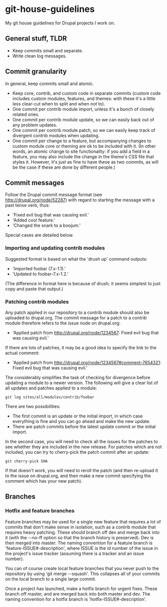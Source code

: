 git-house-guidelines
====================

My git house guidelines for Drupal projects I work on.

## General stuff, TLDR ##

* Keep commits small and separate.
* Write clean log messages.

## Commit granularity ##

In general, keep commits small and atomic.

* Keep core, contrib, and custom code in separate commits (custom code includes custom modules, features, and themes: with these it's a little less clear-cut when to split and when not to).
* One commit per contrib module import, unless it's a bunch of closely related ones.
* One commit per contrib module update, so we can easily back out of any problem updates.
* One commit per contrib module patch, so we can easily keep track of divergent contrib modules when updating.
* One commit per change to a feature, but accompanying changes to custom module core or theming are ok to be included with it. (In other words, an atomic change to site functionality: if you add a field in a feature, you may also include the change in the theme's CSS file that styles it. However, it's just as fine to have these as two commits, as will be the case if these are done by different people.)

## Commit messages ##

Follow the Drupal commit message format (see http://drupal.org/node/52287) with regard to starting the message with a past tense verb, thus:

* 'Fixed evil bug that was causing evil.'
* 'Added cool feature.'
* 'Changed the snark to a boojum.'

Special cases are detailed below.

### Importing and updating contrib modules ###

Suggested format is based on what the 'drush up' command outputs:

* 'Imported foobar (7.x-1.1).'
* 'Updated to foobar-7.x-1.2.'

(The difference in format here is because of drush; it seems simplest to just copy and paste that output.)

### Patching contrib modules

Any patch applied in our repository to a contrib module should also be uploaded to drupal.org. The commit message for a patch to a contrib module therefore refers to the issue node on drupal.org:

* 'Applied patch from http://drupal.org/node/1234567: Fixed evil bug that was causing evil.'

If there are lots of patches, it may be a good idea to specify the link to the actual comment:

* 'Applied patch from http://drupal.org/node/1234567#comment-7654321: Fixed evil bug that was causing evil.'

The considerably simplifies the task of checking for divergence before updating a module to a newer version. The following will give a clear list of all updates and patches applied to a module:

```
git log sites/all/modules/contrib/foobar
```

There are two possibilities:

- The first commit is an update or the initial import, in which case everything is fine and you can go ahead and make the new update.
- There are patch commits before the latest update commit or the initial import.

In the second case, you will need to check all the issues for the patches to see whether they are included in the new release. For patches which are not included, you can try to cherry-pick the patch commit after an update:

```
git cherry-pick SHA
```

If that doesn't work, you will need to reroll the patch (and then re-upload it to the issue on drupal.org, and then make a new commit specifying the comment which has your new patch).

## Branches ##

### Hotfix and feature branches ###

Feature branches may be used for a single new feature that requires a lot of commits that don't make sense in isolation, such as a contrib module that requires heavy patching. These should branch off dev and merge back into it (with the --no-ff option so that the branch history is preserved). Dev is then merged into master. The naming convention for a feature branch is 'feature-ISSUE#-description', where ISSUE is the id number of the issue in the project's issue tracker (assuming there is a tracker and an issue number).

You can of course create local feature branches that you never push to the repository by using 'git merge --squash'. This collapses all of your commits on the local branch to a single large commit.

Once a project has launched, make a hotfix branch for urgent fixes. These branch off master, and are merged back into *both* master and dev. The naming convention for a hotfix branch is 'hotfix-ISSUE#-description'.

